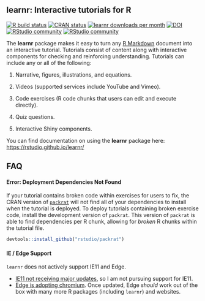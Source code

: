 
## learnr: Interactive tutorials for R

<!-- badges: start -->
[![R build status](https://github.com/rstudio/learnr/workflows/R-CMD-check/badge.svg)](https://github.com/rstudio/learnr)
[![CRAN status](https://www.r-pkg.org/badges/version/learnr)](https://CRAN.R-project.org/package=learnr)
[![learnr downloads per month](http://cranlogs.r-pkg.org/badges/learnr)](http://www.rpackages.io/package/learnr)
[![DOI](https://zenodo.org/badge/71377580.svg)](https://zenodo.org/badge/latestdoi/71377580)
<br /> [![RStudio community](https://img.shields.io/badge/community-teaching-blue?style=social&logo=rstudio&logoColor=75AADB)](https://community.rstudio.com/c/teaching)
[![RStudio community](https://img.shields.io/badge/community-learnr-blue?style=social&logo=rstudio&logoColor=75AADB)](https://community.rstudio.com/new-topic?title=&category_id=13&tags=learnr&body=%0A%0A%0A%20%20--------%0A%20%20%0A%20%20%3Csup%3EReferred%20here%20by%20%60learnr%60%27s%20GitHub%3C/sup%3E%0A&u=barret)
<!-- badges: end -->

The **learnr** package makes it easy to turn any [R
Markdown](http://rmarkdown.rstudio.com) document into an interactive
tutorial. Tutorials consist of content along with interactive components
for checking and reinforcing understanding. Tutorials can include any or
all of the following:

1.  Narrative, figures, illustrations, and equations.

2.  Videos (supported services include YouTube and Vimeo).

3.  Code exercises (R code chunks that users can edit and execute
    directly).

4.  Quiz questions.

5.  Interactive Shiny components.

You can find documentation on using the **learnr** package here:
<https://rstudio.github.io/learnr/>

## FAQ

#### Error: Deployment Dependencies Not Found

If your tutorial contains broken code within exercises for users to fix, the CRAN version of [`packrat`](https://github.com/rstudio/packrat/) will not find all of your dependencies to install when the tutorial is deployed. To deploy tutorials containing broken exercise code, install the development version of `packrat`. This version of `packrat` is able to find dependencies per R chunk, allowing for *broken* R chunks within the tutorial file.

``` r
devtools::install_github("rstudio/packrat")
```

#### IE / Edge Support

`learnr` does not actively support IE11 and Edge.

- [IE11 not receiving major updates](https://support.microsoft.com/en-us/help/17454/lifecycle-faq-internet-explorer), so I am not pursuing support for IE11.
- [Edge is adopting chromium](https://blogs.windows.com/windowsexperience/2018/12/06/microsoft-edge-making-the-web-better-through-more-open-source-collaboration/). Once updated, Edge *should* work out of the box with many more R packages (including `learnr`) and websites.